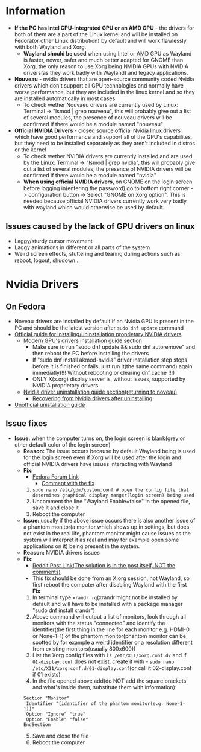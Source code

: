 # Information
*  **If the PC has Intel CPU-integrated GPU or an AMD GPU** - the drivers for both of them are a part of the Linux kernel and will be installed on Fedora(or other Linux distribution) by default and will work flawlessly with both Wayland and Xorg.
	* **Wayland should be used** when using Intel or AMD GPU as Wayland is faster, newer, safer and much better adapted for GNOME than Xorg, the only reason to use Xorg being NVIDIA GPUs with NVIDIA drivers(as they work badly with Wayland) and legacy applications.
* **Nouveau** - nvidia drivers that are open-source community coded Nvidia drivers which don't support all GPU technologies and normally have worse performance, but they are included in the linux kernel and so they are installed automatically in most cases
	* To check wether Nouvaeu drivers are currently used by Linux: Terminal -> "lsmod | grep nouveau", this will probably give out a list of several modules, the presence of nouveau drivers will be confirmed if there would be a module named "nouveau"
* **Official NVIDIA Drivers** - closed source official Nvidia linux drivers which have good performance and support all of the GPU's capabilites, but they need to be installed separately as they aren't included in distros or the kernel
	* To check wether NVIDIA drivers are currently installed and are used by the Linux: Terminal -> "lsmod | grep nvidia", this will probably give out a list of several modules, the presence of NVIDIA drivers will be confirmed if there would be a module named "nvidia" 
	* **When using official NVIDIA drivers**, on GNOME on the login screen before logging in(entering the password) go to bottom right corner -> configuration button -> Select "GNOME on Xorg option". This is needed because official NVIDIA drivers currently work very badly with wayland which would otherwise be used by default.
	
	
## Issues caused by the lack of GPU drivers on linux
* Laggy/sturdy cursor movement
* Laggy animations in different or all parts of the system
* Weird screen effects, stuttering and tearing during actions such as reboot, logout, shudown...



# Nvidia Drivers
## On Fedora
* Noveau drivers are installed by default if an Nvidia GPU is present in the PC and should be the latest version after `sudo dnf update` command
* [Official guide for installing/uninstallation proprietary NVIDIA drivers](https://rpmfusion.org/Howto/NVIDIA)
	* [Modern GPU's drivers installation guide section](https://rpmfusion.org/Howto/NVIDIA#Current_GeForce.2FQuadro.2FTesla)
		* Make sure to run "sudo dnf update && sudo dnf autoremove" and then reboot the PC before installing the drivers
		* If "sudo dnf install akmod-nvidia" driver installation step stops before it is finished or fails, just run it(the same command) again immediatly(!!! Without rebooting or clearing dnf cache !!!)	
		* ONLY X(x.org) display server is, without issues, supported by NVIDIA proprietary drivers
	* [Nvidia driver uninstallation guide section(returning to noveau)](https://rpmfusion.org/Howto/NVIDIA#Uninstall_the_NVIDIA_driver)
		* [Recovering from Nvidia drivers after uninstalling](https://rpmfusion.org/Howto/NVIDIA#Recover_from_NVIDIA_installer)
* [Unofficial unistallation guide](https://www.if-not-true-then-false.com/2015/fedora-nvidia-guide/3/)


## Issue fixes
* **Issue:** when the computer turns on, the login screen is blank(grey or other default color of the login screen)
	* **Reason:** The issue occurs because by default Wayland being is used for the login screen even if Xorg will be used after the login and official NVIDIA drivers have issues interacting with Wayland
	* **Fix:**
		* [Fedora Forum Link](https://discussion.fedoraproject.org/t/nvidia-driver-530-41-03-black-login-screen/80244)
			* [Comment with the fix](https://discussion.fedoraproject.org/t/nvidia-driver-530-41-03-black-login-screen/80244/2)
		1. ```sudo nano /etc/gdm/custom.conf # open the config file that determines graphical display manger(login screen) being used```
		2. Uncomment the line "Wayland Enable=false" in the opened file, save it and close it
		3. Reboot the computer
	* **Issue:** usually if the above issue occurs there is also another issue of a phantom monitor(a monitor which shows up in settings, but does not exist in the real life, phantom monitor might cause issues as the system will interpret it as real and may for example open some applications on it) being present in the system.
	* **Reason:** NVIDIA drivers issues
	* **Fix:**
		* [Reddit Post Link(The solution is in the post itself, NOT the comments)](https://www.reddit.com/r/Fedora/comments/jo19yq/fedora_33_empty_login_screen_after_nvidia_drivers/)
		* This fix should be done from an X.org session, not Wayland, so first reboot the computer after disabling Wayland with the first **Fix**
		1. In terminal type ```xrandr -q```(xrandr might not be installed by default and will have to be installed with a package manager "sudo dnf install xrandr")
		2. Above command will output a list of monitors, look through all monitors with the status "connected" and identify the identifier(the first thing in the line for each monitor e.g. HDMI-0 or None-1-1) of the phantom monitor(phantom monitor can be spotted by for example a weird identifier or a resolution different from existing monitors(usually 800x600))
		3. List the Xorg config files with ```ls /etc/X11/xorg.conf.d/``` and if `01-display.conf` does not exist, create it with - ```sudo nano /etc/X11/xorg.conf.d/01-display.conf```(or call it 02-display.conf if 01 exists)
		4. In the file opened above add(do NOT add the square brackets and what's inside them, substitute them with information):
		```
		Section "Monitor"
		 Identifier "[identifier of the phantom monitor(e.g. None-1-1)]"
		 Option "Ignore" "true"
		 Option "Enable" "false"
		EndSection
		```
		5. Save and close the file
		6. Reboot the computer
